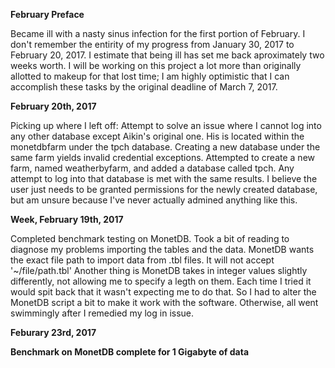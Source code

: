 **February Preface**

Became ill with a nasty sinus infection for the first portion of February. I don't remember the entirity of my progress from January 30, 2017 to February 20, 2017. I estimate that being ill has set me back aproximately two weeks worth. I will be working on this project a lot more than originally allotted to makeup for that lost time; I am highly optimistic that I can accomplish these tasks by the original deadline of March 7, 2017.

**February 20th, 2017** 

Picking up where I left off: Attempt to solve an issue where I cannot log into any other database except Aikin's original one. His is located within the monetdbfarm under the tpch database. Creating a new database under the same farm yields invalid credential exceptions. Attempted to create a new farm, named weatherbyfarm, and added a database called tpch. Any attempt to log into that database is met with the same results. I believe the user just needs to be granted permissions for the newly created database, but am unsure because I've never actually admined anything like this.

**Week, February 19th, 2017**

Completed benchmark testing on MonetDB. Took a bit of reading to diagnose my problems importing the tables and the data. MonetDB wants the exact file path to import data from .tbl files. It will not accept '~/file/path.tbl' Another thing is MonetDB takes in integer values slightly differently, not allowing me to specify a legth on them. Each time I tried it would spit back that it wasn't expecting me to do that. So I had to alter the MonetDB script a bit to make it work with the software. Otherwise, all went swimmingly after I remedied my log in issue.

**Feburary 23rd, 2017**

**Benchmark on MonetDB complete for 1 Gigabyte of data**
